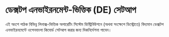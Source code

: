 # ডেক্সটপ এনভাইরনমেন্ট-ভিত্তিক (DE) সেটআপ
এই অংশে পাঠক বিভিন্ন লিনাক্স-ভিত্তিক অপারেটিং সিস্টেম ডিস্ট্রিবিউশনে (অথবা সংক্ষেপে ডিস্ট্রোতে) বিদ্যমান ডেক্সটপ এনভাইরনমেন্টে ওপেনবাংলা কিবোর্ড সেটআপ করার জন্য দিকনির্দেশনা পাবেন।